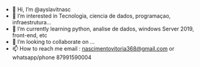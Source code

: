 - 👋 Hi, I’m @ayslavitnasc
- 👀 I’m interested in Tecnologia, ciencia de dados, programaçao, infraestrutura...
- 🌱 I’m currently learning python, analise de dados, windows Server 2019, front-end, etc
- 💞️ I’m looking to collaborate on ...
- 📫 How to reach me email : nascimentovitoria368@gmail.com or whatsapp/phone 87991590004

<!---
ayslavitnasc/ayslavitnasc is a ✨ special ✨ repository because its `README.md` (this file) appears on your GitHub profile.
You can click the Preview link to take a look at your changes.
--->
